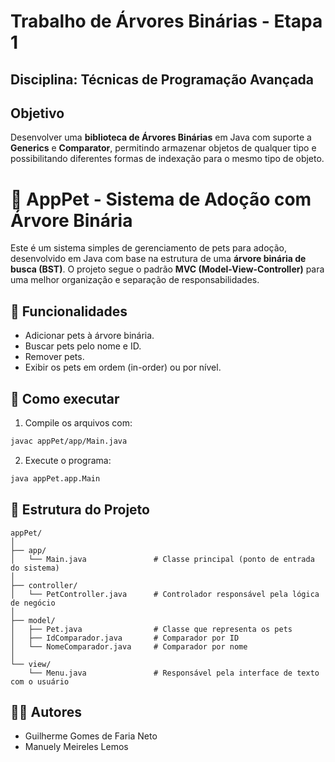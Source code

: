 # Trabalho de Árvores Binárias - Etapa 1

## Disciplina: Técnicas de Programação Avançada

## Objetivo

Desenvolver uma **biblioteca de Árvores Binárias** em Java com suporte a **Generics** e **Comparator**, permitindo armazenar objetos de qualquer tipo e possibilitando diferentes formas de indexação para o mesmo tipo de objeto.

# 🐾 AppPet - Sistema de Adoção com Árvore Binária

Este é um sistema simples de gerenciamento de pets para adoção, desenvolvido em Java com base na estrutura de uma **árvore binária de busca (BST)**. O projeto segue o padrão **MVC (Model-View-Controller)** para uma melhor organização e separação de responsabilidades.

## 📌 Funcionalidades

- Adicionar pets à árvore binária.
- Buscar pets pelo nome e ID.
- Remover pets.
- Exibir os pets em ordem (in-order) ou por nível.

## 🚀 Como executar

1. Compile os arquivos com:

```bash
javac appPet/app/Main.java
```

2. Execute o programa:

```bash
java appPet.app.Main
```

## 🧠 Estrutura do Projeto

```
appPet/
│
├── app/
│   └── Main.java               # Classe principal (ponto de entrada do sistema)
│
├── controller/
│   └── PetController.java      # Controlador responsável pela lógica de negócio
│
├── model/
│   ├── Pet.java                # Classe que representa os pets
│   ├── IdComparador.java       # Comparador por ID
│   └── NomeComparador.java     # Comparador por nome
│
└── view/
    └── Menu.java               # Responsável pela interface de texto com o usuário

```

## 👨‍💻 Autores

- Guilherme Gomes de Faria Neto
- Manuely Meireles Lemos